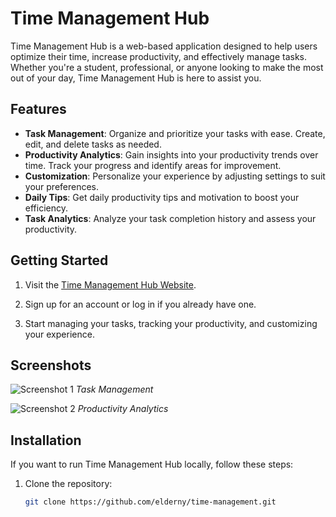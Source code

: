 # Time Management Hub

Time Management Hub is a web-based application designed to help users optimize their time, increase productivity, and effectively manage tasks. Whether you're a student, professional, or anyone looking to make the most out of your day, Time Management Hub is here to assist you.

## Features

- **Task Management**: Organize and prioritize your tasks with ease. Create, edit, and delete tasks as needed.
- **Productivity Analytics**: Gain insights into your productivity trends over time. Track your progress and identify areas for improvement.
- **Customization**: Personalize your experience by adjusting settings to suit your preferences.
- **Daily Tips**: Get daily productivity tips and motivation to boost your efficiency.
- **Task Analytics**: Analyze your task completion history and assess your productivity.

## Getting Started

1. Visit the [Time Management Hub Website](https://your-website-url.com).

2. Sign up for an account or log in if you already have one.

3. Start managing your tasks, tracking your productivity, and customizing your experience.

## Screenshots

![Screenshot 1](/screenshots/screenshot1.png)
*Task Management*

![Screenshot 2](/screenshots/screenshot2.png)
*Productivity Analytics*

## Installation

If you want to run Time Management Hub locally, follow these steps:

1. Clone the repository:
   ```sh
   git clone https://github.com/elderny/time-management.git
